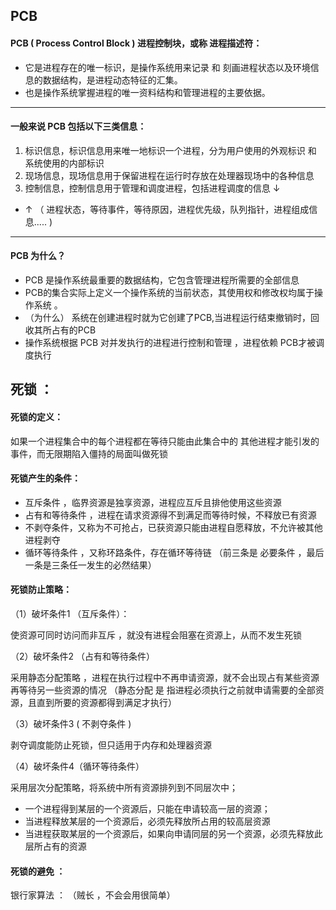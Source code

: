 ## PCB 
#### PCB ( Process Control Block ) 进程控制块，或称 进程描述符：
- 它是进程存在的唯一标识，是操作系统用来记录 和 刻画进程状态以及环境信息的数据结构，是进程动态特征的汇集。
- 也是操作系统掌握进程的唯一资料结构和管理进程的主要依据。

----
#### 一般来说 PCB 包括以下三类信息：

1.  标识信息，标识信息用来唯一地标识一个进程，分为用户使用的外观标识 和 系统使用的内部标识 
2.  现场信息，现场信息用于保留进程在运行时存放在处理器现场中的各种信息
3.  控制信息，控制信息用于管理和调度进程，包括进程调度的信息 ↓
- ↑ （  进程状态，等待事件，等待原因，进程优先级，队列指针，进程组成信息..... )

-----
#### PCB 为什么？
- PCB 是操作系统最重要的数据结构，它包含管理进程所需要的全部信息
- PCB的集合实际上定义一个操作系统的当前状态，其使用权和修改权均属于操作系统 。
- （为什么） 系统在创建进程时就为它创建了PCB,当进程运行结束撤销时，回收其所占有的PCB
-  操作系统根据 PCB 对并发执行的进程进行控制和管理 ，进程依赖 PCB才被调度执行

## 死锁 ：

#### 死锁的定义： 
如果一个进程集合中的每个进程都在等待只能由此集合中的 其他进程才能引发的事件，而无限期陷入僵持的局面叫做死锁 

#### 死锁产生的条件：
- 互斥条件 ，临界资源是独享资源，进程应互斥且排他使用这些资源
- 占有和等待条件 ，进程在请求资源得不到满足而等待时候，不释放已有资源
- 不剥夺条件，又称为不可抢占，已获资源只能由进程自愿释放，不允许被其他进程剥夺
- 循环等待条件 ，又称环路条件，存在循环等待链
（前三条是 必要条件 ，最后一条是三条任一发生的必然结果）
#### 死锁防止策略：
（1）破坏条件1 （互斥条件）：

使资源可同时访问而非互斥 ，就没有进程会阻塞在资源上，从而不发生死锁

（2）破坏条件2 （占有和等待条件）

采用静态分配策略 ，进程在执行过程中不再申请资源，就不会出现占有某些资源再等待另一些资源的情况
（静态分配 是 指进程必须执行之前就申请需要的全部资源，且直到所要的资源都得到满足才执行）

（3）破坏条件3 (  不剥夺条件 )

剥夺调度能防止死锁，但只适用于内存和处理器资源

（4）破坏条件4（循环等待条件）

采用层次分配策略，将系统中所有资源排列到不同层次中；
- 一个进程得到某层的一个资源后，只能在申请较高一层的资源；
- 当进程释放某层的一个资源后，必须先释放所占用的较高层资源
- 当进程获取某层的一个资源后，如果向申请同层的另一个资源，必须先释放此层所占有的资源

#### 死锁的避免 ：

银行家算法 ：
（贼长 ，不会会用很简单）






















